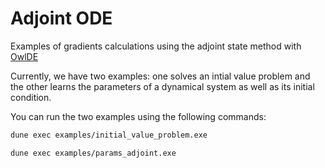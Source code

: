 # Adjoint ODE

Examples of gradients calculations using the adjoint state method with [OwlDE](https://github.com/owlbarn/owl_ode.git)

Currently, we have two examples: one solves an intial value problem and the other learns the parameters of a dynamical system as well as its initial condition.

You can run the two examples using the following commands:
```sh
dune exec examples/initial_value_problem.exe
```

```sh
dune exec examples/params_adjoint.exe
```
